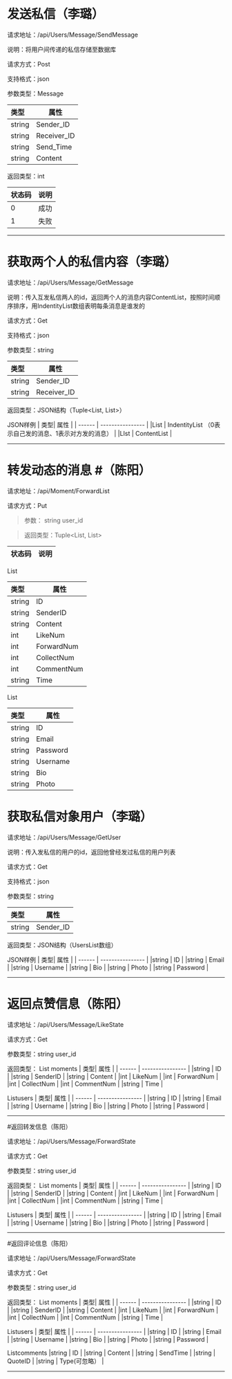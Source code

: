 ﻿
# 发送私信（李璐）

请求地址：/api/Users/Message/SendMessage

说明：将用户间传递的私信存储至数据库

请求方式：Post

支持格式：json

参数类型：Message

| 类型   | 属性     |
| :----- | -------- |
| string | Sender_ID   |
| string | Receiver_ID   |
| string | Send_Time    |
| string | Content    |


返回类型：int

| 状态码 | 说明             |
| ------ | ---------------- |
|0          | 成功         |
| 1        | 失败        |

------

# 获取两个人的私信内容（李璐）

请求地址：/api/Users/Message/GetMessage

说明：传入互发私信两人的id，返回两个人的消息内容ContentList，按照时间顺序排序，用IndentityList数组表明每条消息是谁发的

请求方式：Get

支持格式：json

参数类型：string

| 类型   | 属性     |
| :----- | -------- |
| string | Sender_ID   |
| string | Receiver_ID   |

返回类型：JSON结构（Tuple<List<int>, List<string>>）

JSON样例
| 类型| 属性          |
| ------ | ---------------- |
|List<int>         | IndentityList  （0表示自己发的消息、1表示对方发的消息）      |
|LIst<string>    | ContentList        |

------

# 转发动态的消息 #（陈阳）

请求地址：/api/Moment/ForwardList

请求方式：Put  

> 参数： string user_id

> 返回类型：Tuple<List<Moment>, List<Users>> 

| 状态码 | 说明 |    
| -- | -- |  
List<Moment>

| 类型   | 属性       |
| :----- | ---------- |
| string | ID         |
| string | SenderID   |
| string | Content    |
| int    | LikeNum    |
| int    | ForwardNum |
| int    | CollectNum |
| int    | CommentNum |
| string | Time       |

List<Users>

| 类型   | 属性     |
| :----- | -------- |
| string | ID       |
| string | Email    |
| string | Password |
| string | Username |
| string | Bio      |
| string | Photo    |
# 获取私信对象用户（李璐）

请求地址：/api/Users/Message/GetUser

说明：传入发私信的用户的id，返回他曾经发过私信的用户列表

请求方式：Get

支持格式：json

参数类型：string

| 类型   | 属性     |
| :----- | -------- |
| string | Sender_ID   |


返回类型：JSON结构（UsersList数组）

JSON样例
| 类型| 属性          |
| ------ | ---------------- |
|string         | ID      |
|string         | Email      |
|string         | Username     |
|string         | Bio      |
|string         | Photo     |
|string         | Password      |



------
# 返回点赞信息（陈阳）

请求地址：/api/Users/Message/LikeState

请求方式：Get

参数类型：string user_id

返回类型：
List<Moment> moments
| 类型| 属性          |
| ------ | ---------------- |
|string         | ID      |
|string         | SenderID      |
|string         | Content    |
|int            | LikeNum      |
|int            | ForwardNum     |
|int            | CollectNum      |
|int            | CommentNum      |
|string         | Time      |

List<Users>users
| 类型| 属性          |
| ------ | ---------------- |
|string         | ID      |
|string         | Email      |
|string         | Username     |
|string         | Bio      |
|string         | Photo     |
|string         | Password      |

------
#返回转发信息（陈阳）

请求地址：/api/Users/Message/ForwardState

请求方式：Get

参数类型：string user_id

返回类型：
List<Moment> moments
| 类型| 属性          |
| ------ | ---------------- |
|string         | ID      |
|string         | SenderID      |
|string         | Content    |
|int            | LikeNum      |
|int            | ForwardNum     |
|int            | CollectNum      |
|int            | CommentNum      |
|string         | Time      |

List<Users>users
| 类型| 属性          |
| ------ | ---------------- |
|string         | ID      |
|string         | Email      |
|string         | Username     |
|string         | Bio      |
|string         | Photo     |
|string         | Password      |

------


#返回评论信息（陈阳）

请求地址：/api/Users/Message/ForwardState

请求方式：Get

参数类型：string user_id

返回类型：
List<Moment> moments
| 类型| 属性          |
| ------ | ---------------- |
|string         | ID      |
|string         | SenderID      |
|string         | Content    |
|int            | LikeNum      |
|int            | ForwardNum     |
|int            | CollectNum      |
|int            | CommentNum      |
|string         | Time      |

List<Users>users
| 类型| 属性          |
| ------ | ---------------- |
|string         | ID      |
|string         | Email      |
|string         | Username     |
|string         | Bio      |
|string         | Photo     |
|string         | Password      |

List<Coment>comments
|string         | ID      |
|string         | Content      |
|string         | SendTime     |
|string         | QuoteID     |
|string         | Type(可忽略）     |

------

